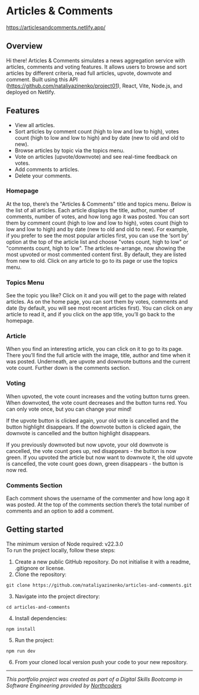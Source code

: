 # Articles & Comments

https://articlesandcomments.netlify.app/

## Overview

Hi there! Articles & Comments simulates a news aggregation service with articles, comments and voting features. It allows users to browse and sort articles by different criteria, read full articles, upvote, downvote and comment. Built using this API (https://github.com/nataliyazinenko/project01), React, Vite, Node.js, and deployed on Netlify.

## Features

- View all articles.
- Sort articles by comment count (high to low and low to high), votes count (high to low and low to high) and by date (new to old and old to new).
- Browse articles by topic via the topics menu.
- Vote on articles (upvote/downvote) and see real-time feedback on votes.
- Add comments to articles.
- Delete your comments.

### Homepage

At the top, there’s the "Articles & Comments" title and topics menu. Below is the list of all articles.
Each article displays the title, author, number of comments, number of votes, and how long ago it was posted. You can sort them by comment count (high to low and low to high), votes count (high to low and low to high) and by date (new to old and old to new). For example, if you prefer to see the most popular articles first, you can use the ‘sort by’ option at the top of the article list and choose "votes count, high to low" or "comments count, high to low". The articles re-arrange, now showing the most upvoted or most commented content first. By default, they are listed from new to old. Click on any article to go to its page or use the topics menu.

### Topics Menu

See the topic you like? Click on it and you will get to the page with related articles. As on the home page, you can sort them by votes, comments and date (by default, you will see most recent articles first). You can click on any article to read it, and if you click on the app title, you’ll go back to the homepage.

### Article

When you find an interesting article, you can click on it to go to its page. There you’ll find the full article with the image, title, author and time when it was posted. Underneath, are upvote and downvote buttons and the current vote count. Further down is the comments section.

### Voting

When upvoted, the vote count increases and the voting button turns green. When downvoted, the vote count decreases and the button turns red. You can only vote once, but you can change your mind!

If the upvote button is clicked again, your old vote is cancelled and the button highlight disappears. If the downvote button is clicked again, the downvote is cancelled and the button highlight disappears.

If you previously downvoted but now upvote, your old downvote is cancelled, the vote count goes up, red disappears - the button is now green. If you upvoted the article but now want to downvote it, the old upvote is cancelled, the vote count goes down, green disappears - the button is now red.

### Comments Section

Each comment shows the username of the commenter and how long ago it was posted. At the top of the comments section there’s the total number of comments and an option to add a comment.

## Getting started

The minimum version of Node required: v22.3.0  
To run the project locally, follow these steps:

1. Create a new public GitHub repository. Do not initialise it with a readme, .gitignore or license.
2. Clone the repository:

```
git clone https://github.com/nataliyazinenko/articles-and-comments.git
```

3. Navigate into the project directory:

```
cd articles-and-comments
```

4. Install dependencies:

```
​​npm install
```

5. Run the project:

```
npm run dev
```

6. From your cloned local version push your code to your new repository.

---

_This portfolio project was created as part of a Digital Skills Bootcamp in Software Engineering provided by [Northcoders](https://northcoders.com/)_
